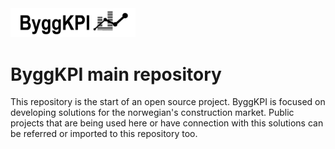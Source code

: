 <img src="Documents/Logo Black.png" alt="ByggKPI Logo" style="width: 200px" />  

# **ByggKPI main repository** 

This repository is the start of an open source project. ByggKPI is focused on developing solutions for the norwegian's construction market. Public projects that are being used here or have connection with this solutions can be referred or imported to this repository too.
